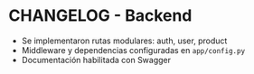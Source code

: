 # CHANGELOG - Backend

- Se implementaron rutas modulares: auth, user, product
- Middleware y dependencias configuradas en `app/config.py`
- Documentación habilitada con Swagger
